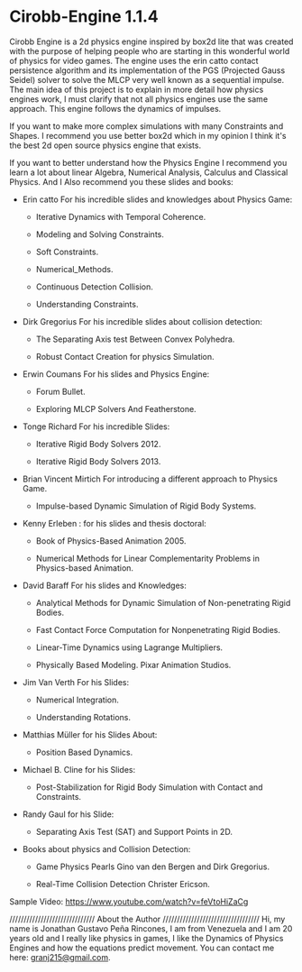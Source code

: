 # Cirobb-Engine 1.1.4

Cirobb Engine is a 2d physics engine inspired by box2d lite that was created with the purpose of helping people who are starting
in this wonderful world of physics for video games. The engine uses the erin catto contact persistence algorithm
and its implementation of the PGS (Projected Gauss Seidel) solver to solve the MLCP very well known as a sequential impulse.
The main idea of ​​this project is to explain in more detail how physics engines work,
I must clarify that not all physics engines use the same approach. This engine follows the dynamics of impulses.


If you want to make more complex simulations with many Constraints and Shapes. 
I recommend you use better box2d which in my opinion I think it's the best 2d open source physics engine that exists.




If you want to better understand how the Physics Engine I recommend you learn a lot about linear Algebra, Numerical Analysis,
Calculus and Classical Physics. And I Also recommend you these slides and books:

- Erin catto For his incredible slides and knowledges about Physics Game:

	* Iterative Dynamics with Temporal Coherence.

 	* Modeling and Solving Constraints.
	
	* Soft Constraints.
	
	* Numerical_Methods.
	
	* Continuous Detection Collision.
	
	* Understanding Constraints. 


- Dirk Gregorius For his incredible slides about collision detection:

	* The Separating Axis test Between Convex Polyhedra.
	
	* Robust Contact Creation for physics Simulation.


- Erwin Coumans For his slides and Physics Engine:

	* Forum Bullet.

	* Exploring MLCP Solvers And Featherstone.


- Tonge Richard For his incredible Slides:

	* Iterative Rigid Body Solvers 2012.

	* Iterative Rigid Body Solvers 2013.


- Brian Vincent Mirtich For introducing a different approach to Physics Game.

	* Impulse-based Dynamic Simulation of Rigid Body Systems.


- Kenny Erleben : for his slides and thesis doctoral: 

	* Book of Physics-Based Animation 2005.

	* Numerical Methods for Linear Complementarity Problems in Physics-based Animation.


- David Baraff For his slides and Knowledges:

	* Analytical Methods for Dynamic Simulation of Non-penetrating Rigid Bodies.

	* Fast Contact Force Computation for Nonpenetrating Rigid Bodies.
	
	* Linear-Time Dynamics using Lagrange Multipliers.

	* Physically Based Modeling. Pixar Animation Studios.


- Jim Van Verth For his Slides:

	* Numerical Integration.

	* Understanding Rotations.


- Matthias Müller for his Slides About:

	* Position Based Dynamics.


- Michael B. Cline for his Slides:

	* Post-Stabilization for Rigid Body Simulation with Contact and Constraints.


- Randy Gaul for his Slide: 

	* Separating Axis Test (SAT) and Support Points in 2D.


- Books about physics and Collision Detection: 

	* Game Physics Pearls Gino van den Bergen and Dirk Gregorius.

	* Real-Time Collision Detection Christer Ericson.


Sample Video: https://www.youtube.com/watch?v=feVtoHiZaCg


////////////////////////////// About the Author //////////////////////////////////
Hi, my name is Jonathan Gustavo Peña Rincones, I am from Venezuela and I am 20 years old and I really like physics in games,
I like the Dynamics of Physics Engines and how the equations predict movement. You can contact me here: granj215@gmail.com.
